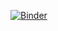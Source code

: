 [![Binder](https://mybinder.org/badge_logo.svg)](https://mybinder.org/v2/gh/Rakeshku5991/my-first-binder/HEAD)
